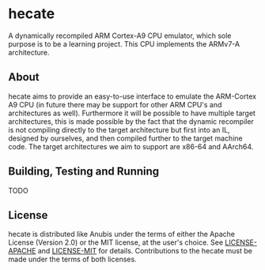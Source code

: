 # hecate
A dynamically recompiled ARM Cortex-A9 CPU emulator, which sole purpose is to be a learning project.
This CPU implements the ARMv7-A architecture.

## About
hecate aims to provide an easy-to-use interface to emulate the ARM-Cortex A9 CPU (in future there may be support for other ARM CPU's and architectures as well).
Furthermore it will be possible to have multiple target architectures, this is made possible by the fact that the dynamic recompiler is not compiling directly to the target architecture but first into an IL, designed by ourselves, and then compiled further to the target machine code.
The target architectures we aim to support are x86-64 and AArch64.

## Building, Testing and Running
TODO

## License
hecate is distributed like Anubis under the terms of either the Apache License (Version 2.0) or the MIT license, at the user's choice.
See [LICENSE-APACHE](./LICENSE-APACHE) and [LICENSE-MIT](./LICENSE-MIT) for details.
Contributions to the hecate must be made under the terms of both licenses.

